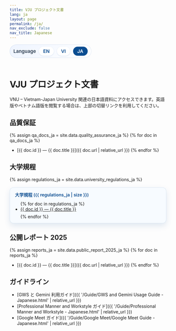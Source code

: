 ```yaml
---
title: VJU プロジェクト文書
lang: ja
layout: page
permalink: /ja/
nav_exclude: false
nav_title: Japanese
---
```


<style>
  .language-switcher {
    display: inline-flex;
    align-items: center;
    gap: 0.6rem;
    padding: 0.45rem 0.75rem;
    border-radius: 999px;
    background: linear-gradient(135deg, #eef4ff 0%, #ffffff 100%);
    box-shadow: inset 0 0 0 1px rgba(11, 77, 145, 0.12);
    margin: 0 0 1.5rem;
    font-size: 0.95rem;
  }

  .language-switcher span {
    font-weight: 600;
    color: #2d3e52;
  }

  .language-switcher a,
  .language-switcher strong {
    padding: 0.3rem 0.85rem;
    border-radius: 999px;
    text-decoration: none;
    font-weight: 600;
  }

  .language-switcher a {
    color: #0b4d91;
    background: #ffffff;
    box-shadow: 0 1px 3px rgba(11, 77, 145, 0.15);
    transition: background 0.15s ease, color 0.15s ease, box-shadow 0.15s ease;
  }

  .language-switcher a:hover,
  .language-switcher a:focus-visible {
    background: #0b4d91;
    color: #ffffff;
    box-shadow: 0 4px 10px rgba(11, 77, 145, 0.2);
  }

  .language-switcher strong {
    color: #ffffff;
    background: #0b4d91;
  }

  details.collection-toggle {
    margin-top: 1.1rem;
    border-radius: 12px;
    border: 1px solid rgba(11, 77, 145, 0.12);
    background: #f7fbff;
    padding: 0.75rem 1rem;
  }

  details.collection-toggle summary {
    cursor: pointer;
    font-weight: 600;
    color: #0b4d91;
    list-style: none;
  }

  details.collection-toggle summary::-webkit-details-marker {
    display: none;
  }

  details.collection-toggle[open] {
    box-shadow: 0 8px 20px rgba(11, 77, 145, 0.12);
  }

  .collection-toggle__body {
    margin-top: 0.7rem;
  }

  .collection-toggle__body .document-list {
    margin: 0;
    padding-left: 1.1rem;
  }

  .collection-toggle__body .document-list li {
    margin-bottom: 0.4rem;
  }
</style>

<div class="language-switcher" role="navigation" aria-label="言語切替">
  <span>Language</span>
  <a href="{{ '/' | relative_url }}">EN</a>
  <a href="{{ '/vi/' | relative_url }}">VI</a>
  <strong>JA</strong>
</div>

# VJU プロジェクト文書

VNU – Vietnam-Japan University 関連の日本語資料にアクセスできます。英語版やベトナム語版を閲覧する場合は、上部の切替リンクを利用してください。

## 品質保証

{% assign qa_docs_ja = site.data.quality_assurance_ja %}
{% for doc in qa_docs_ja %}
- [{{ doc.id }} — {{ doc.title }}]({{ doc.url | relative_url }})
{% endfor %}

## 大学規程

{% assign regulations_ja = site.data.university_regulations_ja %}
<details class="collection-toggle" open>
  <summary>大学規程 ({{ regulations_ja | size }})</summary>
  <div class="collection-toggle__body">
    <ul class="document-list">
    {% for doc in regulations_ja %}
      <li><a href="{{ doc.url | relative_url }}">{{ doc.id }} — {{ doc.title }}</a></li>
    {% endfor %}
    </ul>
  </div>
</details>

## 公開レポート 2025

{% assign reports_ja = site.data.public_report_2025_ja %}
{% for doc in reports_ja %}
- [{{ doc.id }} — {{ doc.title }}]({{ doc.url | relative_url }})
{% endfor %}

## ガイドライン

- [GWS と Gemini 利用ガイド]({{ '/Guide/GWS and Gemini Usage Guide - Japanese.html' | relative_url }})
- [Professional Manner and Workstyle ガイド]({{ '/Guide/Professional Manner and Workstyle - Japanese.html' | relative_url }})
- [Google Meet ガイド]({{ '/Guide/Google Meet/Google Meet Guide - Japanese.html' | relative_url }})
